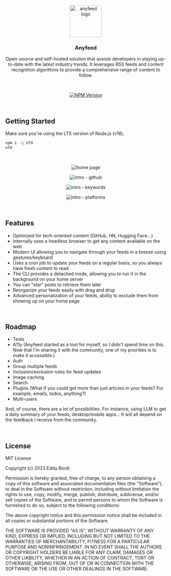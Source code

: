 <p align="center">
  <img width="100" height="100" src="https://gcdnb.pbrd.co/images/4MfTISixMtYY.png" alt="anyfeed logo">
</p>

<h3 align="center">Anyfeed</h3>
<p align="center">Open-source and self-hosted solution that assists developers in staying up-to-date with the latest industry trends. It leverages RSS feeds and content recognition algorithms to provide a comprehensive range of content to follow.</p>
<br />

<p align="center">
  <a href="https://www.npmjs.org/package/nfd">
    <img src="https://img.shields.io/npm/v/nfd/latest.svg" alt="NPM Version" />
  </a>
</p>

<br>

## Getting Started

Make sure you're using the LTS version of Node.js (v18).

```bash
npm i -g nfd
nfd
```

<br>

<p align="center">
    <img src="https://gcdnb.pbrd.co/images/4VROoVyysP4y.png" alt="home page" />
</p>

<p align="center">
    <img src="https://gcdnb.pbrd.co/images/p0WpJNnHej2w.png" alt="intro - github" />
</p>

<p align="center">
    <img src="https://gcdnb.pbrd.co/images/gMftaDVfjE1y.png" alt="intro - keywords" />
</p>

<p align="center">
    <img src="https://gcdnb.pbrd.co/images/uBkEMFVkME5u.png" alt="intro - platforms" />
</p>

<br>

## Features

- Optimized for tech-oriented content (GitHub, HN, Hugging Face...)
- Internally uses a headless browser to get any content available on the web
- Modern UI allowing you to navigate through your feeds in a breeze using gestures/keyboard
- Uses a cron job to update your feeds on a regular basis, so you always have fresh content to read
- The CLI provides a detached mode, allowing you to run it in the background on your home server
- You can "star" posts to retrieve them later
- Reorganize your feeds easily with drag and drop
- Advanced personalization of your feeds, ability to exclude them from showing up on your home page

<br>

## Roadmap

- Tests
- A11y (Anyfeed started as a tool for myself, so I didn't spend time on this. Now that I'm sharing it with the community, one of my priorities is to make it accessible.)
- Auth
- Group multiple feeds
- Inclusion/exclusion rules for feed updates
- Image caching
- Search
- Plugins (What if you could get more than just articles in your feeds? For example, emails, todos, anything?)
- Multi-users

And, of course, there are a lot of possibilities. For instance, using LLM to get a daily summary of your feeds, desktop/mobile apps... It will all depend on the feedback I receive from the community.

<br>

## License

MIT License

Copyright (c) 2023 Eddy Bordi

Permission is hereby granted, free of charge, to any person obtaining a copy of this software and associated documentation files (the "Software"), to deal in the Software without restriction, including without limitation the rights to use, copy, modify, merge, publish, distribute, sublicense, and/or sell copies of the Software, and to permit persons to whom the Software is furnished to do so, subject to the following conditions:

The above copyright notice and this permission notice shall be included in all copies or substantial portions of the Software.

THE SOFTWARE IS PROVIDED "AS IS", WITHOUT WARRANTY OF ANY KIND, EXPRESS OR IMPLIED, INCLUDING BUT NOT LIMITED TO THE WARRANTIES OF MERCHANTABILITY, FITNESS FOR A PARTICULAR PURPOSE AND NONINFRINGEMENT. IN NO EVENT SHALL THE AUTHORS OR COPYRIGHT HOLDERS BE LIABLE FOR ANY CLAIM, DAMAGES OR OTHER LIABILITY, WHETHER IN AN ACTION OF CONTRACT, TORT OR OTHERWISE, ARISING FROM, OUT OF OR IN CONNECTION WITH THE SOFTWARE OR THE USE OR OTHER DEALINGS IN THE SOFTWARE.
